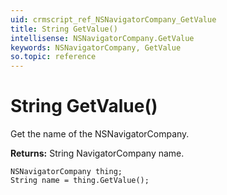 ```yaml
---
uid: crmscript_ref_NSNavigatorCompany_GetValue
title: String GetValue()
intellisense: NSNavigatorCompany.GetValue
keywords: NSNavigatorCompany, GetValue
so.topic: reference
---
```


# String GetValue()

Get the name of the NSNavigatorCompany.

**Returns:** String NavigatorCompany name.

```crmscript
NSNavigatorCompany thing;
String name = thing.GetValue();
```

